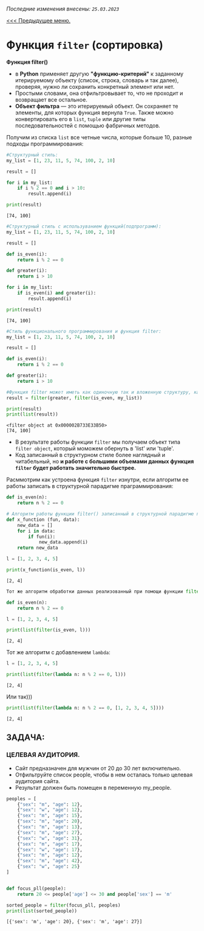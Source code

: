 *Последние изменения внесены: `25.03.2023`*

[<<< Предыдущее меню.](/study_materials/Python/Python_study_materials.md)

# Функция  `filter` (сортировка)

**Функция filter()**
* в **Python** применяет другую **"функцию-критерий"** к заданному итерируемому объекту (список, строка, словарь и так далее), проверяя, нужно ли сохранить конкретный элемент или нет. 
* Простыми словами, она отфильтровывает то, что не проходит и возвращает все остальное.
* **Объект фильтра** — это итерируемый объект. Он сохраняет те элементы, для которых функция вернула `True`. Также можно конвертировать его в `list`, `tuple` или другие типы последовательностей с помощью фабричных методов. 

Получим из списка `list` все четные числа, которые больше 10, разные подходы программирования:


```python
#Структурный стиль:
my_list = [1, 23, 11, 5, 74, 100, 2, 10]

result = []

for i in my_list:
    if i % 2 == 0 and i > 10:
        result.append(i)

print(result)
```

    [74, 100]
    


```python
#Структурный стиль c используванием функций(подпрограмм):
my_list = [1, 23, 11, 5, 74, 100, 2, 10]

result = []

def is_even(i):
    return i % 2 == 0

def greater(i):
    return i > 10

for i in my_list:
    if is_even(i) and greater(i):
        result.append(i)

print(result)
```

    [74, 100]
    


```python
#Стиль функционального программирования и функция filter:
my_list = [1, 23, 11, 5, 74, 100, 2, 10]

result = []

def is_even(i):
    return i % 2 == 0

def greater(i):
    return i > 10

#Функция filter может иметь как одиночную так и вложенную структуру, как в нашем примере:
result = filter(greater, filter(is_even, my_list))

print(result)
print(list(result))
```

    <filter object at 0x000002B733E33B50>
    [74, 100]
    

* В результате работы функции `filter` мы получаем объект типа `filter object`, который моможем обернуть в 'list' или 'tuple'.
* Код записанный в структурном стиле более наглядный и читабельный, но **и работе с большими объемами данных функция `filter` будет работать значительно быстрее.**

Расммотрим как устроена функция `filter` изнутри, если алгоритм ее работы записать в структурной парадигме праграммирования:


```python
def is_even(n):
    return n % 2 == 0

# Алгоритм работы функции filter() записанный в структурной парадигме программирования:
def x_function (fun, data):
    new_data = []
    for i in data:
        if fun(i):
            new_data.append(i)
    return new_data

l = [1, 2, 3, 4, 5]

print(x_function(is_even, l))
```

    [2, 4]
    


```python
Тот же алгоритм обработки данных реализованный при помощи функции filter():
```


```python
def is_even(n):
    return n % 2 == 0

l = [1, 2, 3, 4, 5]

print(list(filter(is_even, l)))
```

    [2, 4]
    

Тот же алгоритм с добавлением `lambda`:


```python
l = [1, 2, 3, 4, 5]

print(list(filter(lambda n: n % 2 == 0, l)))
```

    [2, 4]
    

Или так)))


```python
print(list(filter(lambda n: n % 2 == 0, [1, 2, 3, 4, 5])))
```

    [2, 4]
    

## ЗАДАЧА:
### ЦЕЛЕВАЯ АУДИТОРИЯ.
* Сайт предназначен для мужчин от 20 до 30 лет включительно. 
* Отфильтруйте список people, чтобы в нем осталась только целевая аудитория сайта.
* Результат должен быть помещен в переменную my_people.


```python
peoples = [
    {"sex": "m", "age": 12},
    {"sex": "w", "age": 12},
    {"sex": "m", "age": 15},
    {"sex": "m", "age": 20},
    {"sex": "m", "age": 13},
    {"sex": "m", "age": 27},
    {"sex": "w", "age": 31},
    {"sex": "m", "age": 17},
    {"sex": "w", "age": 17},
    {"sex": "m", "age": 12},
    {"sex": "m", "age": 42},
    {"sex": "w", "age": 25}
]


def focus_pll(people):
    return 20 <= people['age'] <= 30 and people['sex'] == 'm'

sorted_people = filter(focus_pll, peoples)
print(list(sorted_people))

```

    [{'sex': 'm', 'age': 20}, {'sex': 'm', 'age': 27}]
    


```python

```
